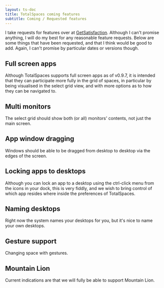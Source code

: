 ```yaml
---
layout: ts-doc
title: TotalSpaces coming features
subtitle: Coming / Requested features
---
```


I take requests for features over at [GetSatisfaction](http://getsatisfaction.com/binaryage). Although I can't promise anything, I will do my best for any reasonable feature requests. Below are some things that have been requested, and that I think would be good to add. Again, I can't promise by particular dates or versions though.

## Full screen apps

Although TotalSpaces supports full screen apps as of v0.9.7, it is intended that they can participate more fully in the grid of spaces, in particular by being visualised in the select grid view, and with more options as to how they can be navigated to.

## Multi monitors

The select grid should show both (or all) monitors' contents, not just the main screen.

## App window dragging

Windows should be able to be dragged from desktop to desktop via the edges of the screen.

## Locking apps to desktops

Although you can lock an app to a desktop using the ctrl-click menu from the icons in your dock, this is very fiddly, and we wish to bring control of which app resides where inside the preferences of TotalSpaces.

## Naming desktops

Right now the system names your desktops for you, but it's nice to name your own desktops.

## Gesture support

Changing space with gestures.

## Mountain Lion

Current indications are that we will fully be able to support Mountain Lion.